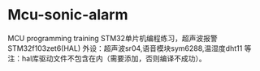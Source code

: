 # Mcu-sonic-alarm
MCU programming training STM32单片机编程练习，超声波报警
STM32f103zet6(HAL)
外设：超声波sr04,语音模块sym6288,温湿度dht11 等
注：hal库驱动文件不包含在内（需要添加，否则编译不成功）。
